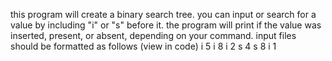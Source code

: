 this program will create a binary search tree. you can input or search for a value by including "i" or "s" before it. 
the program will print if the value was inserted, present, or absent, depending on your command. 
input files should be formatted as follows (view in code)
i 5
i 8
i 2 
s 4
s 8
i 1
